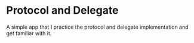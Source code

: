 # Protocol and Delegate

A simple app that I practice the protocol and delegate implementation and get familiar with it.




